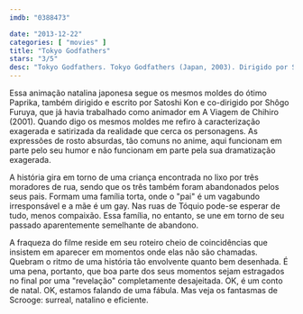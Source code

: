 ```yaml
---
imdb: "0388473"

date: "2013-12-22"
categories: [ "movies" ]
title: "Tokyo Godfathers"
stars: "3/5"
desc: "Tokyo Godfathers. Tokyo Godfathers (Japan, 2003). Dirigido por Satoshi Kon, Shôgo Furuya. Escrito por Satoshi Kon, Satoshi Kon, Keiko Nobumoto. Com Tôru Emori, Aya Okamoto, Yoshiaki Umegaki, Shôzô Iizuka, Seizô Katô, Hiroya Ishimaru, Ryûji Saikachi, Yûsaku Yara, Kyôko Terase."
---
```

Essa animação natalina japonesa segue os mesmos moldes do ótimo Paprika, também dirigido e escrito por Satoshi Kon e co-dirigido por Shôgo Furuya, que já havia trabalhado como animador em A Viagem de Chihiro (2001). Quando digo os mesmos moldes me refiro à caracterização exagerada e satirizada da realidade que cerca os personagens. As expressões de rosto absurdas, tão comuns no anime, aqui funcionam em parte pelo seu humor e não funcionam em parte pela sua dramatização exagerada.

A história gira em torno de uma criança encontrada no lixo por três moradores de rua, sendo que os três também foram abandonados pelos seus pais. Formam uma família torta, onde o "pai" é um vagabundo irresponsável e a mãe é um gay. Nas ruas de Tóquio pode-se esperar de tudo, menos compaixão. Essa família, no entanto, se une em torno de seu passado aparentemente semelhante de abandono.

A fraqueza do filme reside em seu roteiro cheio de coincidências que insistem em aparecer em momentos onde elas não são chamadas. Quebram o ritmo de uma história tão envolvente quanto bem desenhada. É uma pena, portanto, que boa parte dos seus momentos sejam estragados no final por uma "revelação" completamente desajeitada. OK, é um conto de natal. OK, estamos falando de uma fábula. Mas veja os fantasmas de Scrooge: surreal, natalino e eficiente.
